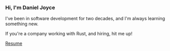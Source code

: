 ### Hi, I'm Daniel Joyce

I've been in software development for two decades, and I'm always learning something new. 

If you're a company working with Rust, and hiring, hit me up! 

[Resume](https://docs.google.com/document/d/e/2PACX-1vT7phaTIN8lHw27xmcnBgZFPpdrKvjQWwMKQ0jozNZst8_MUv9fipTPP7MHaxsVx7FvzU1UvL7EXd0b/pub)
